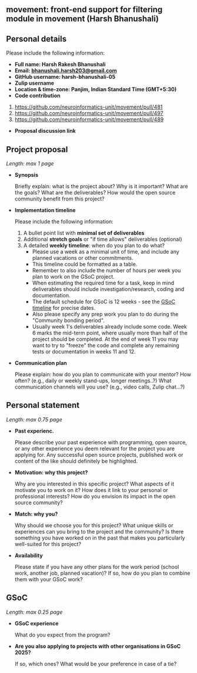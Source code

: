 ## movement: front-end support for filtering module in movement (Harsh Bhanushali)

## Personal details
Please include the following information:
- **Full name: Harsh Rakesh Bhanushali** 
- **Email: bhanushali.harsh203@gmail.com**
- **GitHub username: harsh-bhanushali-05**      
- **Zulip username**
- **Location & time-zone: Panjim, Indian Standard Time (GMT+5:30)**
- **Code contribution**
1) https://github.com/neuroinformatics-unit/movement/pull/481
2) https://github.com/neuroinformatics-unit/movement/pull/497
3) https://github.com/neuroinformatics-unit/movement/pull/489
- **Proposal discussion link**
  
## Project proposal 
_Length: max 1 page_

- **Synopsis**

    Briefly explain: what is the project about? Why is it important? What are the goals? What are the deliverables? How would the open source community benefit from this project?

- **Implementation timeline**

    Please include the following information:
    1. A bullet point list with **minimal set of deliverables**
    2. Additional **stretch goals** or "if time allows" deliverables (optional)
    3. A detailed **weekly timeline**: when do you plan to do what? 
        - Please use a week as a minimal unit of time, and include any planned vacations or other commitments. 
        - This timeline could be formatted as a table. 
        - Remember to also include the number of hours per week you plan to work on the GSoC project. 
        - When estimating the required time for a task, keep in mind deliverables should include investigation/research, coding and documentation. 
        - The default schedule for GSoC is 12 weeks - see the [GSoC timeline](https://developers.google.com/open-source/gsoc/timeline) for precise dates. 
        - Also please specify any prep work you plan to do during the "Community bonding period".
        - Usually week 1's deliverables already include some code. Week 6 marks the mid-term point, where usually more than half of the project should be completed. At the end of week 11 you may want to try to "freeze" the code and complete any remaining tests or documentation in weeks 11 and 12.

- **Communication plan**

    Please explain: how do you plan to communicate with your mentor? How often? (e.g., daily or weekly stand-ups, longer meetings..?) What communication channels will you use? (e.g., video calls, Zulip chat...?)

## Personal statement

_Length: max 0.75 page_

- **Past experienc.** 

    Please describe your past experience with programming, open source, or any other experience you deem relevant for the project you are applying for. Any successful open source projects, published work or content of the like should definitely be highlighted.
- **Motivation: why this project?**

    Why are you interested in this specific project? What aspects of it motivate you to work on it? How does it link to your personal or professional interests? How do you envision its impact in the open source community?
- **Match: why you?**

    Why should we choose you for this project? What unique skills or experiences can you bring to the project and the community? Is there something you have worked on in the past that makes you particularly well-suited for this project?
- **Availability**

    Please state if you have any other plans for the work period (school work, another job, planned vacation)? If so, how do you plan to combine them with your GSoC work?

## GSoC

_Length: max 0.25 page_

- **GSoC experience**

    What do you expect from the program?

- **Are you also applying to projects with other organisations in GSoC 2025?**

    If so, which ones? What would be your preference in case of a tie?
